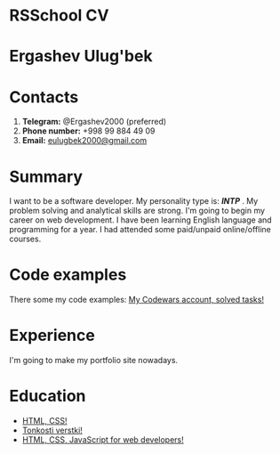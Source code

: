 # RSSchool CV
# Ergashev Ulug'bek
# Contacts
1. **Telegram:** @Ergashev2000 (preferred)
1. **Phone number:** +998 99 884 49 09
1. **Email:** eulugbek2000@gmail.com
# Summary
I want to be a software developer. My personality type is: _**INTP**_ . My problem solving and analytical skills are strong. I'm going to begin my career on web development.
I have been learning English language and programming for a year. I had attended some paid/unpaid online/offline courses. 
# Code examples
There some my code examples: [My Codewars account, solved tasks!](https://www.codewars.com/users/ergashevUlugbek/completed_solutions)
# Experience
I'm going to make my portfolio site nowadays.
# Education
* [HTML, CSS!](https://www.coursera.org/account/accomplishments/verify/BXUP8QMSVU3S)
* [Tonkosti verstki!](https://www.coursera.org/account/accomplishments/verify/L55W7DXP47RH)
* [HTML, CSS, JavaScript for web developers!](https://www.coursera.org/account/accomplishments/verify/JP5PLT67H8DA)

